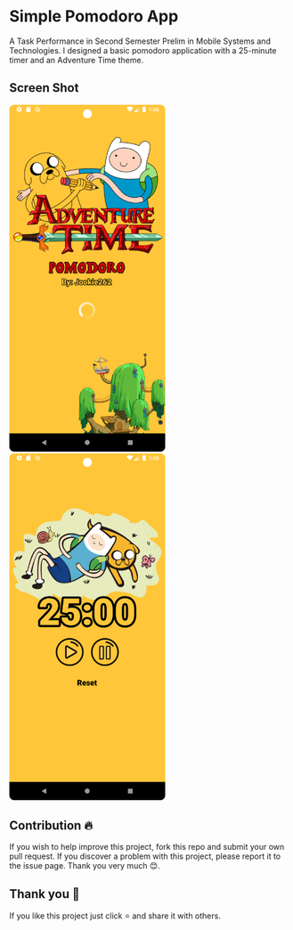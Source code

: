 # Simple Pomodoro App
A Task Performance in Second Semester Prelim in Mobile Systems and Technologies. I designed a basic pomodoro application with a 25-minute timer and an Adventure Time theme. 

## Screen Shot
<p float="left">
    <img src="screenshot/splashscreen.png" width="280"/>
    <img src="screenshot/mainscreen.png" width="280"/>
</p>

## Contribution 🔥
If you wish to help improve this project, fork this repo and submit your own pull request. If you discover a problem with this project, please report it to the issue page. Thank you very much 😊.

## Thank you 💖
If you like this project just click ⭐ and share it with others.

